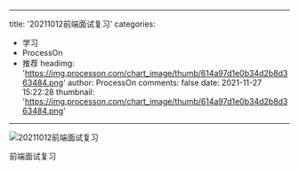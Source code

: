 
---
title: '20211012前端面试复习'
categories: 
 - 学习
 - ProcessOn
 - 推荐
headimg: 'https://img.processon.com/chart_image/thumb/614a97d1e0b34d2b8d363484.png'
author: ProcessOn
comments: false
date: 2021-11-27 15:22:28
thumbnail: 'https://img.processon.com/chart_image/thumb/614a97d1e0b34d2b8d363484.png'
---

<div>   
<img class="thumb" alt="20211012前端面试复习" src="https://img.processon.com/chart_image/thumb/614a97d1e0b34d2b8d363484.png" referrerpolicy="no-referrer">
<p>前端面试复习</p>  
</div>
            